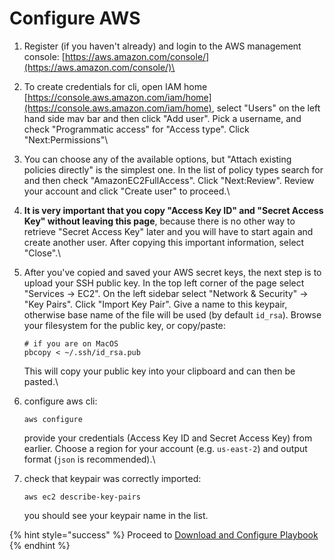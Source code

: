 # Configure AWS

1. Register (if you haven't already) and login to the AWS management console: [https://aws.amazon.com/console/](https://aws.amazon.com/console/)\

2. To create credentials for cli, open IAM home [https://console.aws.amazon.com/iam/home](https://console.aws.amazon.com/iam/home), select "Users" on the left hand side mav bar and then click "Add user". Pick a username, and check "Programmatic access" for "Access type". Click "Next:Permissions"\

3. You can choose any of the available options, but "Attach existing policies directly" is the simplest one. In the list of policy types search for and then check "AmazonEC2FullAccess". Click "Next:Review". Review your account and click "Create user" to proceed.\

4. **It is very important that you copy "Access Key ID" and "Secret Access Key" without leaving this page**, because there is no other way to retrieve "Secret Access Key" later and you will have to start again and create another user. After copying this important information, select "Close".\

5.  After you've copied and saved your AWS secret keys, the next step is to upload your SSH public key. In the top left corner of the page select "Services -> EC2". On the left sidebar select "Network & Security" -> "Key Pairs". Click "Import Key Pair". Give a name to this keypair, otherwise base name of the file will be used (by default `id_rsa`). Browse your filesystem for the public key, or copy/paste:

    ```
    # if you are on MacOS
    pbcopy < ~/.ssh/id_rsa.pub
    ```

    This will copy your public key into your clipboard and can then be pasted.\

6.  configure aws cli:

    ```
    aws configure
    ```

    provide your credentials (Access Key ID and Secret Access Key) from earlier. Choose a region for your account (e.g. `us-east-2`) and output format (`json` is recommended).\

7.  check that keypair was correctly imported:

    ```
    aws ec2 describe-key-pairs
    ```

    you should see your keypair name in the list.

{% hint style="success" %}
Proceed to [Download and Configure Playbook](download-and-configure-playbook.md)
{% endhint %}

